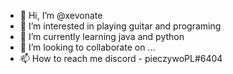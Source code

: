 - 👋 Hi, I’m @xevonate
- 👀 I’m interested in playing guitar and programing
- 🌱 I’m currently learning java and python
- 💞️ I’m looking to collaborate on ...
- 📫 How to reach me discord - pieczywoPL#6404

<!---
pieczywoPL/pieczywoPL is a ✨ special ✨ repository because its `README.md` (this file) appears on your GitHub profile.
You can click the Preview link to take a look at your changes.
Nick changelog:
pieczywopl
>>>
xevonate
--->
